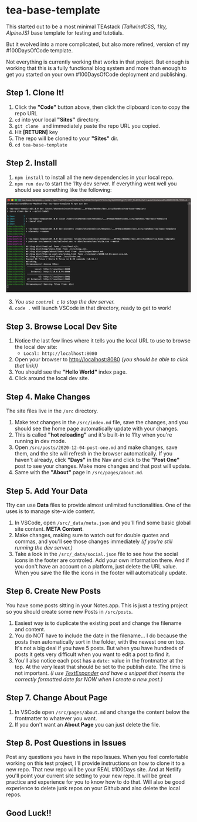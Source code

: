 # tea-base-template

This started out to be a most minimal TEAstack _(TailwindCSS, 11ty, AlpineJS)_ base template for testing and tutotials.

But it evolved into a more complicated, but also more refined, version of my #100DaysOfCode template.

Not everything is currently working that works in that project. But enough is working that this is a fully functional blog system and more than enough to get you started on your own #100DaysOfCode deployment and publishing.

## Step 1. Clone It!

1. Click the **"Code"** button above, then click the clipboard icon to copy the repo URL
2. `cd` into your local **"Sites"** directory.
3. `git clone ` and immediately paste the repo URL you copied.
4. Hit **[RETURN]** key
5. The repo will be cloned to your **"Sites"** dir.
6. `cd tea-base-template`

## Step 2. Install

1. `npm install` to install all the new dependencies in your local repo.
2. `npm run dev` to start the 11ty dev server. If everything went well you should see something like the following:

![npmrundev](_npmrundev.png)

3. _You use `control c` to stop the dev server._
4. `code .` will launch VSCode in that directory, ready to get to work!

## Step 3. Browse Local Dev Site

1. Notice the last few lines where it tells you the local URL to use to browse the local dev site:
   - `Local: http://localhost:8080`
2. Open your browser to [http://localhost:8080](http://localhost:8080) _(you should be able to click that link))_
3. You should see the **"Hello World"** index page.
4. Click around the local dev site.

## Step 4. Make Changes

The site files live in the `/src` directory.

1. Make text changes in the `/src/index.md` file, save the changes, and you should see the home page automatically update with your changes.
2. This is called **"hot reloading"** and it's built-in to 11ty when you're running in dev mode.
3. Open `/src/posts/2020-12-04-post-one.md` and make changes, save them, and the site will refresh in the browser automatically. If you haven't already, click **"Days"** in the Nav and click to the **"Post One"** post to see your changes. Make more changes and that post will update.
4. Same with the **"About"** page in `/src/pages/about.md`.

## Step 5. Add Your Data

11ty can use **Data** files to provide almost unlimited functionalities. One of the uses is to manage site-wide content.

1. In VSCode, open `/src/_data/meta.json` and you'll find some basic global site content. **META Content**.
2. Make changes, making sure to watch out for double quotes and commas, and you'll see those changes immediately _(if you're still running the dev server.)_
3. Take a look in the `/src/_data/social.json` file to see how the social icons in the footer are controled. Add your own information there. And if you don't have an account on a platform, just delete the URL value. When you save the file the icons in the footer will automatically update.

## Step 6. Create New Posts

You have some posts sitting in your Notes.app. This is just a testing project so you should create some new Posts in `/src/posts`.

1. Easiest way is to duplicate the existing post and change the filename and content.
2. You do NOT have to include the date in the filename... I do because the posts then automatically sort in the folder, with the newest one on top. It's not a big deal if you have 5 posts. But when you have hundreds of posts it gets very difficult when you want to edit a post to find it.
3. You'll also notice each post has a `date:` value in the frontmatter at the top. At the very least that should be set to the publish date. The time is not important. _(I use [TextExpander](https://textexpander.com/) and have a snippet that inserts the correctly formatted date for NOW when I create a new post.)_

## Step 7. Change About Page

1. In VSCode open `/src/pages/about.md` and change the content below the frontmatter to whatever you want.
2. If you don't want an **About Page** you can just delete the file.

## Step 8. Post Questions in Issues

Post any questions you have in the repo Issues. When you feel comfortable working on this test project, I'll provide instructions on how to clone it to a new repo. That new repo will be your REAL #100Days site. And at Netlify you'll point your current site setting to your new repo. It will be great practice and experience for you to know how to do that. Will also be good experience to delete junk repos on your Github and also delete the local repos.

## Good Luck!!

